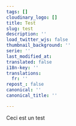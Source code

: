```yaml
---
tags: []
cloudinary_logo: []
title: Test
slug: test
description: ''
load_twitter_wjs: false
thumbnail_background: ''
serie: ''
last_modified_at: 
translated: false
i18n-key: ''
translations:
  fr: ''
repost_: false
canonical: ''
canonical_title: ''

---
```

Ceci est un test